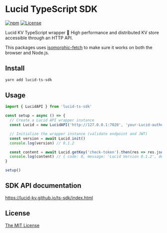 # Lucid TypeScript SDK
[![npm](https://img.shields.io/npm/v/lucid-ts-sdk?label=npm)](https://www.npmjs.com/package/lucid-ts-sdk)
[![License](https://img.shields.io/badge/license-MIT-lightgrey.svg)](https://github.com/lucid-kv/ts-sdk/blob/master/LICENSE)

Lucid KV TypeScript wrapper 🍬 High performance and distributed KV store accessible through an HTTP API.

This packages uses [isomorphic-fetch](https://github.com/matthew-andrews/isomorphic-fetch) to make sure it works on both the browser and Node.js.

## Install
```sh
yarn add lucid-ts-sdk
```

## Usage
```ts
import { LucidAPI } from 'lucid-ts-sdk'

const setup = async () => {
  // Create a Lucid API wrapper instance
  const Lucid = new LucidAPI('http://127.0.0.1:7020', 'your-Lucid-authentication-JSON-Web-Token')

  // Initialize the wrapper instance (validate endpoint and JWT)
  const version = await Lucid.init()
  console.log(version) // 0.1.2

  const content = await Lucid.getKey('check-token').then(res => res.json())
  console.log(content) // { code: 0, message: 'Lucid Version 0.1.2', details: null }
}

setup()
```

## SDK API documentation
https://lucid-kv.github.io/ts-sdk/index.html

## License
[The MIT License](./LICENSE)

